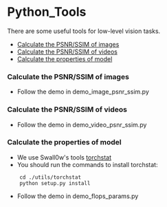 # Python_Tools
There are some useful tools for low-level vision tasks.

- [Calculate the PSNR/SSIM of images](#chapter-1)
- [Calculate the PSNR/SSIM of videos](#chapter-2)
- [Calculate the properties of model](#chapter-3)

<a name="chapter-1"></a>
### Calculate the PSNR/SSIM of images
- Follow the demo in demo_image_psnr_ssim.py

<a name="chapter-2"></a>
### Calculate the PSNR/SSIM of videos
- Follow the demo in demo_video_psnr_ssim.py
   
<a name="chapter-3"></a>
### Calculate the properties of model
- We use Swall0w's tools [torchstat](https://github.com/Swall0w/torchstat)
- You should run the commands to install torchstat:
```
    cd ./utils/torchstat
    python setup.py install
```
- Follow the demo in demo_flops_params.py